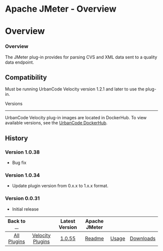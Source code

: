 
Apache JMeter - Overview
========================

# Overview


### Overview




The JMeter plug-in provides for parsing CVS and XML data sent to a quality data endpoint.


Compatibility
-------------

Must be running UrbanCode Velocity version 1.2.1 and later to use the plug-in.

Versions

--------

UrbanCode Velocity plug-in images are located in DockerHub. To view available versions, see the [UrbanCode
DockerHub](https://hub.docker.com/r/urbancode/ucv-ext-jmeter/tags).

History
-------

### Version 1.0.38

* Bug fix


### Version 1.0.34

* Update plugin version from 0.x.x to 1.x.x format.

### Version 0.0.31

* Initial release

|Back to ...||Latest Version|Apache JMeter |||
| :---: | :---: | :---: | :---: | :---: | :---: |
|[All Plugins](../../index.md)|[Velocity Plugins](../README.md)|[1.0.55](https://raw.githubusercontent.com/UrbanCode/IBM-UCV-PLUGINS/main/files/ucv-ext-jmeter/ucv-ext-jmeter-1.0.55.tar.zip)|[Readme](README.md)|[Usage](usage.md)|[Downloads](downloads.md)|
